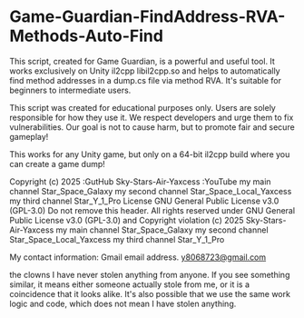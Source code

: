 # Game-Guardian-FindAddress-RVA-Methods-Auto-Find
This script, created for Game Guardian, is a powerful and useful tool. It works exclusively on Unity il2cpp libil2cpp.so and helps to automatically find method addresses in a dump.cs file via method RVA. It's suitable for beginners to intermediate users.

This script was created for educational purposes only. Users are solely responsible for how they use it. We respect developers and urge them to fix vulnerabilities. Our goal is not to cause harm, but to promote fair and secure gameplay!

This works for any Unity game, but only on a 64-bit il2cpp build where you can create a game dump!

Copyright (c) 2025 :GutHub Sky-Stars-Air-Yaxcess :YouTube my main channel Star_Space_Galaxy my second channel Star_Space_Local_Yaxcess my third channel Star_Y_1_Pro License GNU General Public License v3.0 (GPL-3.0) Do not remove this header. All rights reserved under GNU General Public License v3.0 (GPL-3.0) and Copyright violation (c) 2025 Sky-Stars-Air-Yaxcess my main channel Star_Space_Galaxy my second channel Star_Space_Local_Yaxcess my third channel Star_Y_1_Pro

My contact information: Gmail email address. y8068723@gmail.com

the clowns I have never stolen anything from anyone. If you see something similar, it means either someone actually stole from me, or it is a coincidence that it looks alike. It's also possible that we use the same work logic and code, which does not mean I have stolen anything.
